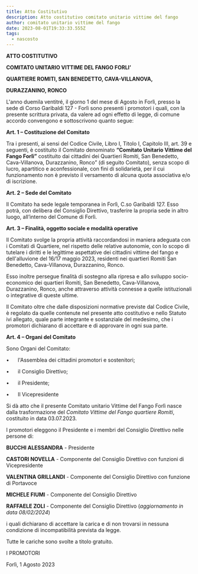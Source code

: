 ```yaml
---
title: Atto Costitutivo
description: Atto costitutivo comitato unitario vittime del fango
author: comitato unitario vittime del fango
date: 2023-08-01T19:33:33.555Z
tags:
  - nascosto
---
```

**ATTO COSTITUTIVO**

**COMITATO UNITARIO VITTIME DEL FANGO FORLI’**

**QUARTIERE ROMITI, SAN BENEDETTO, CAVA-VILLANOVA,**

**DURAZZANINO, RONCO**

L'anno duemila ventitré, il giorno 1 del mese di Agosto in Forlì, presso la sede di Corso Garibaldi 127 - Forlì sono presenti i promotori i quali, con la presente scrittura privata, da valere ad ogni effetto di legge, di comune accordo convengono e sottoscrivono quanto segue:

**Art. 1 – Costituzione del Comitato**

Tra i presenti, ai sensi del Codice Civile, Libro I, Titolo I, Capitolo III, art. 39 e seguenti, è costituito il Comitato denominato **“Comitato Unitario Vittime del Fango Forlì”** costituito dai cittadini dei Quartieri Romiti, San Benedetto, Cava-Villanova, Durazzanino, Ronco” (di seguito Comitato), senza scopo di lucro, apartitico e aconfessionale, con fini di solidarietà, per il cui funzionamento non è previsto il versamento di alcuna quota associativa e/o di iscrizione.

**Art. 2 – Sede del Comitato**

Il Comitato ha sede legale temporanea in Forlì, C.so Garibaldi 127. Esso potrà, con delibera del Consiglio Direttivo, trasferire la propria sede in altro luogo, all’interno del Comune di Forlì.

**Art. 3 – Finalità, oggetto sociale e modalità operative**

Il Comitato svolge la propria attività raccordandosi in maniera adeguata con i Comitati di Quartiere, nel rispetto delle relative autonomie, con lo scopo di tutelare i diritti e le legittime aspettative dei cittadini vittime del fango e dell'alluvione del 16/17 maggio 2023, residenti nei quartieri Romiti San Benedetto, Cava-Villanova, Durazzanino, Ronco.

Esso inoltre persegue finalità di sostegno alla ripresa e allo sviluppo socio-economico dei quartieri Romiti, San Benedetto, Cava-Villanova, Durazzanino, Ronco, anche attraverso attività connesse a quelle istituzionali o integrative di queste ultime.

Il Comitato oltre che dalle disposizioni normative previste dal Codice Civile, è regolato da quelle contenute nel presente atto costitutivo e nello Statuto ivi allegato, quale parte integrante e sostanziale del medesimo, che i promotori dichiarano di accettare e di approvare in ogni sua parte.

**Art. 4 – Organi del Comitato**

Sono Organi del Comitato:

•      l'Assemblea dei cittadini promotori e sostenitori;

•      il Consiglio Direttivo;

•      il Presidente;

•      Il Vicepresidente

Si dà atto che il presente Comitato unitario Vittime del Fango Forlì nasce dalla trasformazione del *Comitato Vittime del Fango quartiere Romiti*, costituito in data 03.07.2023.

I promotori eleggono il Presidente e i membri del Consiglio Direttivo nelle persone di:

**BUCCHI ALESSANDRA** - Presidente

**CASTORI NOVELLA** - Componente del Consiglio Direttivo con funzioni di Vicepresidente

**VALENTINA GRILLANDI** - Componente del Consiglio Direttivo con funzione di Portavoce

**MICHELE FIUMI** - Componente del Consiglio Direttivo 

**RAFFAELE ZOLI** - Componente del Consiglio Direttivo (*aggiornamento in data 08/02/2024*)

i quali dichiarano di accettare la carica e di non trovarsi in nessuna condizione di incompatibilità prevista da legge.

Tutte le cariche sono svolte a titolo gratuito.

I PROMOTORI

Forlì, 1 Agosto 2023